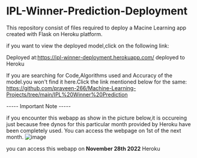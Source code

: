 
# IPL-Winner-Prediction-Deployment         

This repository consist of files required to deploy a Macine Learning app created with Flask on Heroku platform.            

if you want to view the deployed model,click on the following link:                 

Deployed at:https://ipl-winner-deployment.herokuapp.com/ deployed to Heroku              

If you are searching for Code,Algorithms used and Accuracy of the model.you won't find it here.Click the link mentioned below for the same:             
https://github.com/praveen-266/Machine-Learning-Projects/tree/main/IPL%20Winner%20Prediction


----- Important Note -----

if you encounter this webapp as show in the picture below,it is occureing just because free dynos for this particular month provided by Heroku have been completely used. You can access the webpage on 1st of the next month. 
![image](https://user-images.githubusercontent.com/71770999/192341287-eae74597-cf43-459d-b003-6404592930b8.png)                    
<!--  -->         

you can access this webapp on **November 28th 2022**
Heroku
